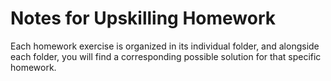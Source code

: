 # Notes for Upskilling Homework

Each homework exercise is organized in its individual folder, and alongside each folder, you will find a corresponding possible solution for that specific homework.
